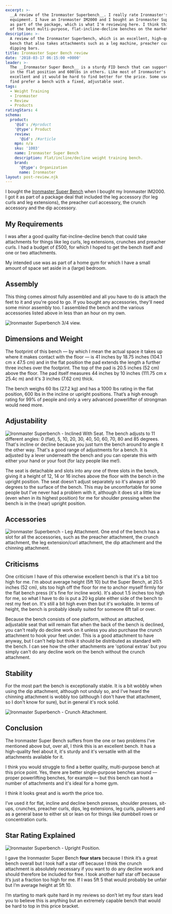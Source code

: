 ```yaml
---
excerpt: >-
  __A review of the Ironmaster Superbench__. I really rate Ironmaster's workout
  equipment. I have an Ironmaster IM2000 and I bought an Ironmaster Superbench
  as part of the package, which is what I'm reviewing here. I think this is one
  of the best multi-purpose, flat-incline-decline benches on the market.
description: >-
  A review of the Ironmaster Superbench, which is an excellent, high-quality FID
  bench that also takes attachments such as a leg machine, preacher curl and
  dipping bars.
title: Ironmaster Super Bench review
date: '2018-03-17 06:15:00 +0000'
leader: >-
  The __Ironmaster Super Bench__ is a sturdy FID bench that can support 1000lb
  in the flat position and 600lbs in others. Like most of Ironmaster's kit it's
  excellent and it would be hard to find better for the price. Some users might
  find prefer a bench with a fixed, adjustable seat.
tags:
  - Weight Training
  - Ironmaster
  - Review
  - Products
ratingStars: 4
schema:
  product:
    '@id': /#product
    '@type': Product
    review:
      '@id': /#article
    mpn: n/a
    sku: '1003'
    name: Ironmaster Super Bench
    description: Flat/incline/decline weight training bench.
    brand:
      '@type': Organization
      name: Ironmaster
layout: post-review.njk
---
```




I bought the [Ironmaster Super Bench](https://ironmaster.co.uk/products/super-bench/ref/9/) when I bought my Ironmaster IM2000. I got it as part of a package deal that included the leg accessory (for leg curls and leg extensions), the preacher curl accessory, the crunch accessory and the dip accessory.

## My Requirements

I was after a good quality flat-incline-decline bench that could take attachments for things like leg curls, leg extensions, crunches and preacher curls. I had a budget of £500, for which I hoped to get the bench itself and one or two attachments.

My intended use was as part of a home gym for which I have a small amount of space set aside in a (large) bedroom.

## Assembly

This thing comes almost fully assembled and all you have to do is attach the feet to it and you're good to go. If you bought any accessories, they'll need some minor assembly too. I assembled the bench and the various accessories listed above in less than an hour on my own.

![Ironmaster Superbench 3/4 view.](/assets/images/posts/2018/03/2018-03-17-ironmaster-superbench-34view.jpg "title=Ironmaster Superbench - 3/4 View.|caption=Ironmaster Superbench - 3/4 View.|@itemprop=image")

## Dimensions and Weight

The footprint of this bench — by which I mean the actual space it takes up where it makes contact with the floor — is 41 inches by 18.75 inches (104.1 cm x 47.5 cm) and in the flat position the pad extends the length a further three inches over the footprint. The top of the pad is 20.5 inches (52 cm) above the floor. The pad itself measures 44 inches by 10 inches (111.75 cm x 25.4c m) and it's 3 inches (7.62 cm) thick.

The bench weighs 60 lbs (27.2 kg) and has a 1000 lbs rating in the flat position, 600 lbs in the incline or upright positions. That’s a high enough rating for 99% of people and only a very advanced powerlifter of strongman would need more.

## Adjustability

![Ironmaster Superbench - Inclined With Seat.](/assets/images/posts/2018/03/2018-03-17-ironmaster-superbench-incline.jpg "title=Ironmaster Superbench - Inclined With Seat.|caption=Ironmaster Superbench - Inclined With Seat.|@itemprop=image|class=s33 left")
The bench adjusts to 11 different angles: 0 (flat), 5, 10, 20, 30, 40, 50, 60, 70, 80 and 85 degrees. That's incline or decline because you just turn the bench around to angle it the other way. That's a good range of adjustments for a bench. It is adjusted by a lever underneath the bench and you can operate this with either your hand or your foot (for lazy people like me!).

The seat is detachable and slots into any one of three slots in the bench, giving it a height of 12, 14 or 16 inches above the floor with the bench in the upright position. The seat doesn't adjust separately so it's always at 90 degrees to the surface of the bench. This may be uncomfortable for some people but I've never had a problem with it, although it does sit a little low (even when in its highest position) for me for shoulder pressing when the bench is in the (near) upright position.

## Accessories

![Ironmaster Superbench - Leg Attachment.](/assets/images/posts/2018/03/2018-03-17-ironmaster-superbench-leg-attachment.jpg "title=Ironmaster Superbench - Leg Attachment.|caption=Ironmaster Superbench - Leg Attachment.|@itemprop=image|class=s33 right")
One end of the bench has a slot for all the accessories, such as the preacher attachment, the crunch attachment, the leg extension/curl attachment, the dip attachment and the chinning attachment.

## Criticisms

One criticism I have of this otherwise excellent bench is that it's a bit too high for me. I'm about average height (5ft 10) but the Super Bench, at 20.5 inches (52 cm), sits too high off the floor for me to anchor myself firmly for the flat bench press (it's fine for incline work). It's about 1.5 inches too high for me, so what I have to do is put a 20 kg plate either side of the bench to rest my feet on. It's still a bit high even then but it's workable. In terms of height, the bench is probably ideally suited for someone 6ft tall or over.

Because the bench consists of one platform, without an attached, adjustable seat that will remain flat when the back of the bench is declined, you can't really do decline work on it unless you also purchase the crunch attachment to hook your feet under. This is a good attachment to have anyway, but I can't help but think it should be distributed as standard with the bench. I can see how the other attachments are 'optional extras' but you simply can't do any decline work on the bench without the crunch attachment.

## Stability

For the most part the bench is exceptionally stable. It is a bit wobbly when using the dip attachment, although not unduly so, and I've heard the chinning attachment is wobbly too (although I don't have that attachment, so I don't know for sure), but in general it's rock solid.

![Ironmaster Superbench - Crunch Attachment.](/assets/images/posts/2018/03/2018-03-17-ironmaster-superbench-crunch-attachment.jpg "title=Ironmaster Superbench - Crunch Attachment.|caption=Ironmaster Superbench - Crunch Attachment.|@itemprop=image|class=s33 right")

## Conclusion

The Ironmaster Super Bench suffers from the one or two problems I've mentioned above but, over all, I think this is an excellent bench. It has a high-quality feel about it, it's sturdy and it's versatile with all the attachments available for it.

I think you would struggle to find a better quality, multi-purpose bench at this price point. Yes, there are better single-purpose benches around — proper powerlifting benches, for example — but this bench can host a number of attachments and it's ideal for a home gym.

I think it looks great and is worth the price too.

I’ve used it for flat, incline and decline bench presses, shoulder presses, sit-ups, crunches, preacher curls, dips, leg extensions, leg curls, pullovers and as a general base to either sit or lean on for things like dumbbell rows or concentration curls.

## Star Rating Explained

![Ironmaster Superbench - Upright Position.](/assets/images/posts/2018/03/2018-03-17-ironmaster-superbench-upright.jpg "title=Ironmaster Superbench - Upright Position.|caption=Ironmaster Superbench - Upright Position.|@itemprop=image")

I gave the Ironmaster Super Bench **four stars** because I think it’s a great bench overall but I took half a star off because I think the crunch attachment is absolutely necessary if you want to do any decline work and should therefore be included for free. I took another half star off because it’s just a fraction too high for me. If I was 5ft 5 that would probably be unfair but I’m average height at 5ft 10.

I’m starting to mark quite hard in my reviews so don’t let my four stars lead you to believe this is anything but an extremely capable bench that would be hard to top in this price bracket.


